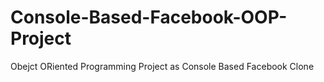 # Console-Based-Facebook-OOP-Project
Obejct ORiented Programming Project as Console Based Facebook Clone
